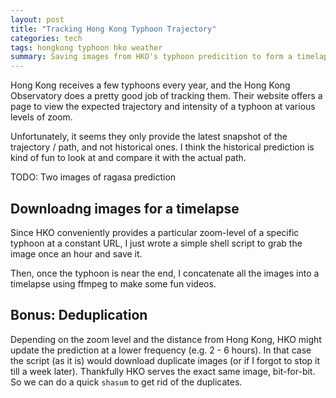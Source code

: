 ```yaml
---
layout: post
title: "Tracking Hong Kong Typhoon Trajectory"
categories: tech
tags: hongkong typhoon hko weather
summary: Saving images from HKO's typhoon predicition to form a timelapse
---
```


Hong Kong receives a few typhoons every year, and the Hong Kong Observatory does a pretty good job of tracking them. Their website offers a page to view the expected trajectory and intensity of a typhoon at various levels of zoom.

Unfortunately, it seems they only provide the latest snapshot of the trajectory / path, and not historical ones. I think the historical prediction is kind of fun to look at and compare it with the actual path.

TODO: Two images of ragasa prediction

## Downloadng images for a timelapse

Since HKO conveniently provides a particular zoom-level of a specific typhoon at a constant URL, I just wrote a simple shell script to grab the image once an hour and save it.

Then, once the typhoon is near the end, I concatenate all the images into a timelapse using ffmpeg to make some fun videos.

## Bonus: Deduplication

Depending on the zoom level and the distance from Hong Kong, HKO might update the prediction at a lower frequency (e.g. 2 - 6 hours). In that case the script (as it is) would download duplicate images (or if I forgot to stop it till a week later). Thankfully HKO serves the exact same image, bit-for-bit. So we can do a quick `shasum` to get rid of the duplicates.
